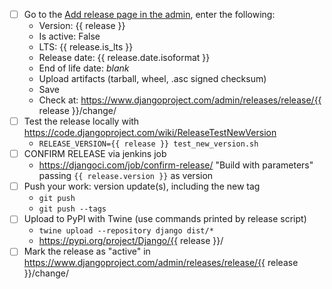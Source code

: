 - [ ] Go to the [Add release page in the admin](https://www.djangoproject.com/admin/releases/release/add/), enter the following:
  - Version: {{ release }}
  - Is active: False
  - LTS: {{ release.is_lts }}
  - Release date: {{ release.date.isoformat }}
  - End of life date: _blank_
  - Upload artifacts (tarball, wheel, .asc signed checksum)
  - Save
  - Check at: https://www.djangoproject.com/admin/releases/release/{{ release }}/change/
- [ ] Test the release locally with https://code.djangoproject.com/wiki/ReleaseTestNewVersion
  - `RELEASE_VERSION={{ release }} test_new_version.sh`
- [ ] CONFIRM RELEASE via jenkins job
  - https://djangoci.com/job/confirm-release/ "Build with parameters" passing `{{ release.version }}` as version
- [ ] Push your work: version update(s), including the new tag
  - `git push`
  - `git push --tags`
- [ ] Upload to PyPI with Twine (use commands printed by release script)
  - `twine upload --repository django dist/*`
  - https://pypi.org/project/Django/{{ release }}/
- [ ] Mark the release as "active" in https://www.djangoproject.com/admin/releases/release/{{ release }}/change/
